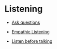 # Listening


 - [Ask questions](../Ask%20questions/index.md)
    
 - [Empathic Listening](../Empathic%20Listening/index.md)
    
 - [Listen before talking](../Listen%20before%20talking/index.md)
    
